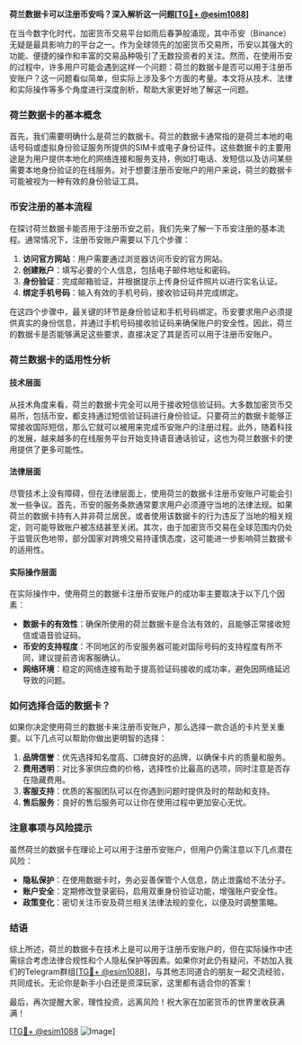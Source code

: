 **荷兰数据卡可以注册币安吗？深入解析这一问题[[TG💪+ @esim1088](https://t.me/s/esim1088)]**

在当今数字化时代，加密货币交易平台如雨后春笋般涌现，其中币安（Binance）无疑是最具影响力的平台之一。作为全球领先的加密货币交易所，币安以其强大的功能、便捷的操作和丰富的交易品种吸引了无数投资者的关注。然而，在使用币安的过程中，许多用户可能会遇到这样一个问题：荷兰的数据卡是否可以用于注册币安账户？这一问题看似简单，但实际上涉及多个方面的考量。本文将从技术、法律和实际操作等多个角度进行深度剖析，帮助大家更好地了解这一问题。

### 荷兰数据卡的基本概念

首先，我们需要明确什么是荷兰的数据卡。荷兰的数据卡通常指的是荷兰本地的电话号码或虚拟身份验证服务所提供的SIM卡或电子身份证件。这些数据卡的主要用途是为用户提供本地化的网络连接和服务支持，例如打电话、发短信以及访问某些需要本地身份验证的在线服务。对于想要注册币安账户的用户来说，荷兰的数据卡可能被视为一种有效的身份验证工具。

### 币安注册的基本流程

在探讨荷兰数据卡能否用于注册币安之前，我们先来了解一下币安注册的基本流程。通常情况下，注册币安账户需要以下几个步骤：

1. **访问官方网站**：用户需要通过浏览器访问币安的官方网站。
2. **创建账户**：填写必要的个人信息，包括电子邮件地址和密码。
3. **身份验证**：完成邮箱验证，并根据提示上传身份证件照片以进行实名认证。
4. **绑定手机号码**：输入有效的手机号码，接收验证码并完成绑定。

在这四个步骤中，最关键的环节是身份验证和手机号码绑定。币安要求用户必须提供真实的身份信息，并通过手机号码接收验证码来确保账户的安全性。因此，荷兰的数据卡是否能够满足这些要求，直接决定了其是否可以用于注册币安账户。

### 荷兰数据卡的适用性分析

#### 技术层面

从技术角度来看，荷兰的数据卡完全可以用于接收短信验证码。大多数加密货币交易所，包括币安，都支持通过短信验证码进行身份验证。只要荷兰的数据卡能够正常接收国际短信，那么它就可以被用来完成币安账户的注册过程。此外，随着科技的发展，越来越多的在线服务平台开始支持语音通话验证，这也为荷兰数据卡的使用提供了更多可能性。

#### 法律层面

尽管技术上没有障碍，但在法律层面上，使用荷兰的数据卡注册币安账户可能会引发一些争议。首先，币安的服务条款通常要求用户必须遵守当地的法律法规。如果荷兰的数据卡持有人并非荷兰居民，或者使用该数据卡的行为违反了当地的相关规定，则可能导致账户被冻结甚至关闭。其次，由于加密货币交易在全球范围内仍处于监管灰色地带，部分国家对跨境交易持谨慎态度，这可能进一步影响荷兰数据卡的适用性。

#### 实际操作层面

在实际操作中，使用荷兰的数据卡注册币安账户的成功率主要取决于以下几个因素：

- **数据卡的有效性**：确保所使用的荷兰数据卡是合法有效的，且能够正常接收短信或语音验证码。
- **币安的支持程度**：不同地区的币安服务器可能对国际号码的支持程度有所不同，建议提前咨询客服确认。
- **网络环境**：稳定的网络连接有助于提高验证码接收的成功率，避免因网络延迟导致的问题。

### 如何选择合适的数据卡？

如果你决定使用荷兰的数据卡来注册币安账户，那么选择一款合适的卡片至关重要。以下几点可以帮助你做出更明智的选择：

1. **品牌信誉**：优先选择知名度高、口碑良好的品牌，以确保卡片的质量和服务。
2. **费用透明**：对比多家供应商的价格，选择性价比最高的选项，同时注意是否存在隐藏费用。
3. **客服支持**：优质的客服团队可以在你遇到问题时提供及时的帮助和支持。
4. **售后服务**：良好的售后服务可以让你在使用过程中更加安心无忧。

### 注意事项与风险提示

虽然荷兰的数据卡在理论上可以用于注册币安账户，但用户仍需注意以下几点潜在风险：

- **隐私保护**：在使用数据卡时，务必妥善保管个人信息，防止泄露给不法分子。
- **账户安全**：定期修改登录密码，启用双重身份验证功能，增强账户安全性。
- **政策变化**：密切关注币安及荷兰相关法律法规的变化，以便及时调整策略。

### 结语

综上所述，荷兰的数据卡在技术上是可以用于注册币安账户的，但在实际操作中还需综合考虑法律合规性和个人隐私保护等因素。如果你对此仍有疑问，不妨加入我们的Telegram群组[[TG💪+ @esim1088](https://t.me/s/esim1088)]，与其他志同道合的朋友一起交流经验，共同成长。无论你是新手小白还是资深玩家，这里都有适合你的答案！

最后，再次提醒大家，理性投资，远离风险！祝大家在加密货币的世界里收获满满！

[[TG💪+ @esim1088](https://t.me/s/esim1088) ![Image](https://i.postimg.cc/4NQfJmqS/Snipaste-2025-05-13-00-14-12.png)]
